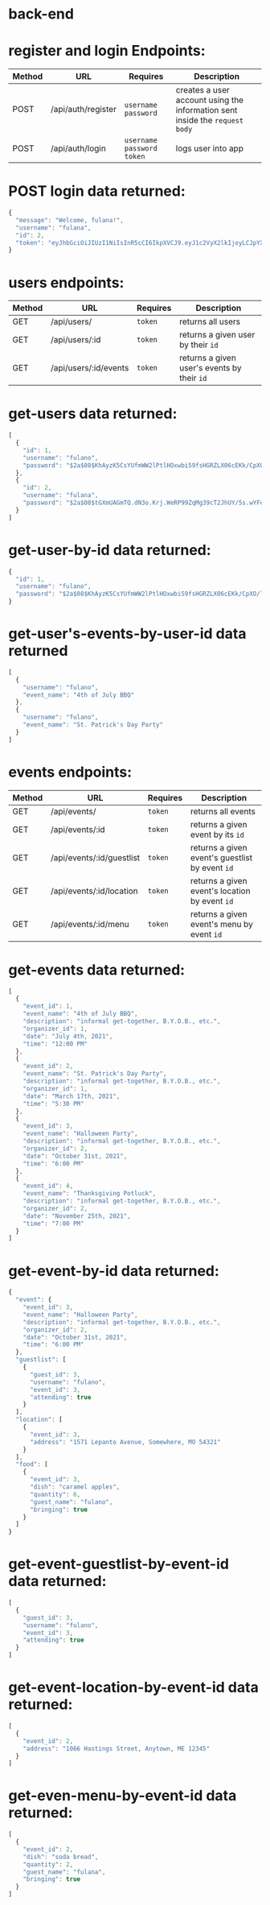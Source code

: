 # back-end

# register and login Endpoints:

| Method | URL                | Requires                      | Description                                                                  |
| ------ | ------------------ | ----------------------------- | ---------------------------------------------------------------------------- |
| POST   | /api/auth/register | `username` `password`         | creates a user account using the information sent inside the `request body`  |
| POST   | /api/auth/login    | `username` `password` `token` | logs user into app                                                           |

# POST login data returned:

```js
{
  "message": "Welcome, fulana!",
  "username": "fulana",
  "id": 2,
  "token": "eyJhbGciOiJIUzI1NiIsInR5cCI6IkpXVCJ9.eyJ1c2VyX2lkIjoyLCJpYXQiOjE2MDU1NDk5ODV9.O62hHFijS7s_WE1mzX3JBt8ina3PerHDGVKjMLsUjlA"
}
```

# users endpoints:

| Method | URL                   | Requires                   | Description                                                                  |
| ------ | --------------------- | -------------------------- | ---------------------------------------------------------------------------- |
| GET    | /api/users/           | `token`                    | returns all users                                                            |
| GET    | /api/users/:id        | `token`                    | returns a given user by their `id`                                           |
| GET    | /api/users/:id/events | `token`                    | returns a given user's events by their `id`                                  |

# get-users data returned:

```js
[
  {
    "id": 1,
    "username": "fulano",
    "password": "$2a$08$KhAyzK5CsYUfmWW2lPtlHOxwbi59fsHGRZLX06cEKk/CpXO/lxmWW"
  },
  {
    "id": 2,
    "username": "fulana",
    "password": "$2a$08$tGXmUAGmTQ.dN3o.Krj.WeRP99ZqMg39cT2JhUY/5s.wYFdSzh6Z2"
  }
]
```

# get-user-by-id data returned:

```js
{
  "id": 1,
  "username": "fulano",
  "password": "$2a$08$KhAyzK5CsYUfmWW2lPtlHOxwbi59fsHGRZLX06cEKk/CpXO/lxmWW"
}
```

# get-user's-events-by-user-id data returned

```js
[
  {
    "username": "fulano",
    "event_name": "4th of July BBQ"
  },
  {
    "username": "fulano",
    "event_name": "St. Patrick's Day Party"
  }
]
```

# events endpoints:

| Method | URL                       | Requires                   | Description                                                              |
| ------ | ------------------------- | -------------------------- | ------------------------------------------------------------------------ |
| GET    | /api/events/              | `token`                    | returns all events                                                       |
| GET    | /api/events/:id           | `token`                    | returns a given event by its `id`                                        |
| GET    | /api/events/:id/guestlist | `token`                    | returns a given event's guestlist by event `id`                          |
| GET    | /api/events/:id/location  | `token`                    | returns a given event's location by event `id`                           |
| GET    | /api/events/:id/menu      | `token`                    | returns a given event's menu by event `id`                               |

# get-events data returned:

```js
[
  {
    "event_id": 1,
    "event_name": "4th of July BBQ",
    "description": "informal get-together, B.Y.O.B., etc.",
    "organizer_id": 1,
    "date": "July 4th, 2021",
    "time": "12:00 PM"
  },
  {
    "event_id": 2,
    "event_name": "St. Patrick's Day Party",
    "description": "informal get-together, B.Y.O.B., etc.",
    "organizer_id": 1,
    "date": "March 17th, 2021",
    "time": "5:30 PM"
  },
  {
    "event_id": 3,
    "event_name": "Halloween Party",
    "description": "informal get-together, B.Y.O.B., etc.",
    "organizer_id": 2,
    "date": "October 31st, 2021",
    "time": "6:00 PM"
  },
  {
    "event_id": 4,
    "event_name": "Thanksgiving Potluck",
    "description": "informal get-together, B.Y.O.B., etc.",
    "organizer_id": 2,
    "date": "November 25th, 2021",
    "time": "7:00 PM"
  }
]
```

# get-event-by-id data returned:

```js
{
  "event": {
    "event_id": 3,
    "event_name": "Halloween Party",
    "description": "informal get-together, B.Y.O.B., etc.",
    "organizer_id": 2,
    "date": "October 31st, 2021",
    "time": "6:00 PM"
  },
  "guestlist": [
    {
      "guest_id": 3,
      "username": "fulano",
      "event_id": 3,
      "attending": true
    }
  ],
  "location": [
    {
      "event_id": 3,
      "address": "1571 Lepanto Avenue, Somewhere, MO 54321"
    }
  ],
  "food": [
    {
      "event_id": 3,
      "dish": "caramel apples",
      "quantity": 6,
      "guest_name": "fulano",
      "bringing": true
    }
  ]
}
```

# get-event-guestlist-by-event-id data returned:

```js
[
  {
    "guest_id": 3,
    "username": "fulano",
    "event_id": 3,
    "attending": true
  }
]
```

# get-event-location-by-event-id data returned:

```js
[
  {
    "event_id": 2,
    "address": "1066 Hastings Street, Anytown, ME 12345"
  }
]
```

# get-even-menu-by-event-id data returned:

```js
[
  {
    "event_id": 2,
    "dish": "soda bread",
    "quantity": 2,
    "guest_name": "fulana",
    "bringing": true
  }
]
```
#